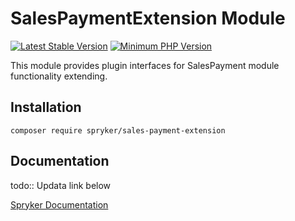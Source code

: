 # SalesPaymentExtension Module
[![Latest Stable Version](https://poser.pugx.org/spryker/sales-payment-extension/v/stable.svg)](https://packagist.org/packages/spryker/sales-payment-extension)
[![Minimum PHP Version](https://img.shields.io/badge/php-%3E%3D%207.3-8892BF.svg)](https://php.net/)

This module provides plugin interfaces for SalesPayment module functionality extending.

## Installation

```
composer require spryker/sales-payment-extension
```

## Documentation

todo:: Updata link below

[Spryker Documentation](https://academy.spryker.com/developing_with_spryker/module_guide/modules.html)
